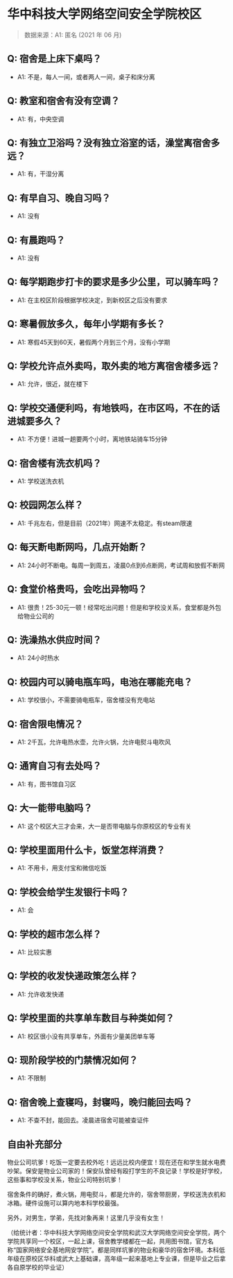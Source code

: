 # 华中科技大学网络空间安全学院校区

> 数据来源：A1: 匿名 (2021 年 06 月)

## Q: 宿舍是上床下桌吗？

- A1: 不是，每人一间，或者两人一间，桌子和床分离

## Q: 教室和宿舍有没有空调？

- A1: 有，中央空调

## Q: 有独立卫浴吗？没有独立浴室的话，澡堂离宿舍多远？

- A1: 有，干湿分离

## Q: 有早自习、晚自习吗？

- A1: 没有

## Q: 有晨跑吗？

- A1: 没有

## Q: 每学期跑步打卡的要求是多少公里，可以骑车吗？

- A1: 在主校区阶段根据学校决定，到新校区之后没有要求

## Q: 寒暑假放多久，每年小学期有多长？

- A1: 寒假45天到60天，暑假两个月到三个月，没有小学期

## Q: 学校允许点外卖吗，取外卖的地方离宿舍楼多远？

- A1: 允许，很近，就在楼下

## Q: 学校交通便利吗，有地铁吗，在市区吗，不在的话进城要多久？

- A1: 不方便！进城一趟要两个小时，离地铁站骑车15分钟

## Q: 宿舍楼有洗衣机吗？

- A1: 学校送洗衣机

## Q: 校园网怎么样？

- A1: 千兆左右，但是目前（2021年）网速不太稳定。有steam限速

## Q: 每天断电断网吗，几点开始断？

- A1: 24小时不断电。每周一到周五，凌晨0点到6点断网，考试周和放假不断网

## Q: 食堂价格贵吗，会吃出异物吗？

- A1: 很贵！25-30元一顿！经常吃出问题！但是和学校没关系，食堂都是外包给物业公司的

## Q: 洗澡热水供应时间？

- A1: 24小时热水

## Q: 校园内可以骑电瓶车吗，电池在哪能充电？

- A1: 学校很小，不需要骑电瓶车，宿舍楼没有充电站

## Q: 宿舍限电情况？

- A1: 2千瓦，允许电热水壶，允许火锅，允许电熨斗电吹风

## Q: 通宵自习有去处吗？

- A1: 有，图书馆自习区

## Q: 大一能带电脑吗？

- A1: 这个校区大三才会来，大一是否带电脑与你原校区的专业有关

## Q: 学校里面用什么卡，饭堂怎样消费？

- A1: 不用卡，用支付宝和微信吃饭

## Q: 学校会给学生发银行卡吗？

- A1: 会

## Q: 学校的超市怎么样？

- A1: 比较实惠

## Q: 学校的收发快递政策怎么样？

- A1: 允许收发快递

## Q: 学校里面的共享单车数目与种类如何？

- A1: 校区很小没有共享单车，外面有少量美团单车等

## Q: 现阶段学校的门禁情况如何？

- A1: 不限制

## Q: 宿舍晚上查寝吗，封寝吗，晚归能回去吗？

- A1: 不查不封，能回去。凌晨进宿舍可能被查证件

## 自由补充部分

物业公司坑爹！吃饭一定要去校外吃！远远比校内便宜！现在还在和学生就水电费吵架。保安是物业公司家的！保安队曾经有殴打学生的不良记录！学校是好学校，这些事和学校没关系，物业公司特别坑爹！

宿舍条件的确好，煮火锅，用电熨斗，都是允许的，宿舍带厨房，学校送洗衣机和冰箱。硬件设施可以算内地本科学校最强。

另外，对男生，学弟，先找对象再来！这里几乎没有女生！



（给统计者：华中科技大学网络空间安全学院和武汉大学网络空间安全学院，两个学院共享同一个校区，一起上课，宿舍教学楼都在一起，共用图书馆，官方名称“国家网络安全基地网安学院”。都是同样坑爹的物业和豪华的宿舍环境。本科低年级在原校区华科或武大上基础课，高年级一起来基地上专业课，但是毕业之后拿各自原学校的毕业证）